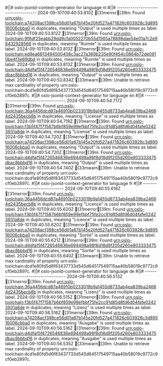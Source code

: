 #||# oslo-jsonld-context-generator for language nl
#||# -------------------------------------
2024-09-10T09:40:53.810Z [31merror[39m: Found [urn:oslo-toolchain:a74208acf398ce56d01a67b145e20fd527a471826c603928c3d89516006cbba0](all-cultuurenjeugdinfrastructuur-ap.jsonld#L157) in duplicates, meaning "Output" is used multiple times as label.
2024-09-10T09:40:53.812Z [31merror[39m: Found [urn:oslo-toolchain:9f8df25eabb29dd9cfa0052270b55d1565a78898dae54e01a7c2e98432928566](all-cultuurenjeugdinfrastructuur-ap.jsonld#L478) in duplicates, meaning "Ruimte" is used multiple times as label.
2024-09-10T09:40:53.813Z [31merror[39m: Found [urn:oslo-toolchain:ed9ea6813494500408c3ac27a369b235e90f454c0864b72de0910be4f3e69dbd](all-cultuurenjeugdinfrastructuur-ap.jsonld#L1718) in duplicates, meaning "Ruimte" is used multiple times as label.
2024-09-10T09:40:53.813Z [31merror[39m: Found [urn:oslo-toolchain:d4dfaf5f4726546836e694498a98f8d18d9f205d260e803333475dbac8bbbd16](all-cultuurenjeugdinfrastructuur-ap.jsonld#L1753) in duplicates, meaning "Output" is used multiple times as label.
2024-09-10T09:40:53.834Z [33mwarn[39m: Unable to retrieve max cardinality of property urn:oslo-toolchain:dcd1e80fd5d6f83437733d545d64517549715aa40b58019c9772c9cf0eb2897c.
#||# oslo-jsonld-context-generator for language en
#||# -------------------------------------
2024-09-10T09:40:54.717Z [31merror[39m: Found [urn:oslo-toolchain:36a4456dcd87a46910b0233019b9a1455d8733ab4ea839ba24684d2435becb8b](all-cultuurenjeugdinfrastructuur-ap.jsonld#L1231) in duplicates, meaning "License" is used multiple times as label.
2024-09-10T09:40:54.719Z [31merror[39m: Found [urn:oslo-toolchain:f3b5f47f71587b6bf859e99efbbf75fe2cc91d85d8fd6d04fafe02423931a8de](all-cultuurenjeugdinfrastructuur-ap.jsonld#L2247) in duplicates, meaning "License" is used multiple times as label.
2024-09-10T09:40:54.720Z [31merror[39m: Found [urn:oslo-toolchain:a74208acf398ce56d01a67b145e20fd527a471826c603928c3d89516006cbba0](all-cultuurenjeugdinfrastructuur-ap.jsonld#L157) in duplicates, meaning "Output" is used multiple times as label.
2024-09-10T09:40:54.720Z [31merror[39m: Found [urn:oslo-toolchain:d4dfaf5f4726546836e694498a98f8d18d9f205d260e803333475dbac8bbbd16](all-cultuurenjeugdinfrastructuur-ap.jsonld#L1753) in duplicates, meaning "Output" is used multiple times as label.
2024-09-10T09:40:54.740Z [33mwarn[39m: Unable to retrieve max cardinality of property urn:oslo-toolchain:dcd1e80fd5d6f83437733d545d64517549715aa40b58019c9772c9cf0eb2897c.
#||# oslo-jsonld-context-generator for language fr
#||# -------------------------------------
2024-09-10T09:40:55.618Z [31merror[39m: Found [urn:oslo-toolchain:36a4456dcd87a46910b0233019b9a1455d8733ab4ea839ba24684d2435becb8b](all-cultuurenjeugdinfrastructuur-ap.jsonld#L1231) in duplicates, meaning "Licence" is used multiple times as label.
2024-09-10T09:40:55.620Z [31merror[39m: Found [urn:oslo-toolchain:f3b5f47f71587b6bf859e99efbbf75fe2cc91d85d8fd6d04fafe02423931a8de](all-cultuurenjeugdinfrastructuur-ap.jsonld#L2247) in duplicates, meaning "Licence" is used multiple times as label.
2024-09-10T09:40:55.620Z [31merror[39m: Found [urn:oslo-toolchain:a74208acf398ce56d01a67b145e20fd527a471826c603928c3d89516006cbba0](all-cultuurenjeugdinfrastructuur-ap.jsonld#L157) in duplicates, meaning "Sortie" is used multiple times as label.
2024-09-10T09:40:55.621Z [31merror[39m: Found [urn:oslo-toolchain:d4dfaf5f4726546836e694498a98f8d18d9f205d260e803333475dbac8bbbd16](all-cultuurenjeugdinfrastructuur-ap.jsonld#L1753) in duplicates, meaning "Sortie" is used multiple times as label.
2024-09-10T09:40:55.640Z [33mwarn[39m: Unable to retrieve max cardinality of property urn:oslo-toolchain:dcd1e80fd5d6f83437733d545d64517549715aa40b58019c9772c9cf0eb2897c.
#||# oslo-jsonld-context-generator for language de
#||# -------------------------------------
2024-09-10T09:40:56.513Z [31merror[39m: Found [urn:oslo-toolchain:36a4456dcd87a46910b0233019b9a1455d8733ab4ea839ba24684d2435becb8b](all-cultuurenjeugdinfrastructuur-ap.jsonld#L1231) in duplicates, meaning "Lizenz" is used multiple times as label.
2024-09-10T09:40:56.515Z [31merror[39m: Found [urn:oslo-toolchain:f3b5f47f71587b6bf859e99efbbf75fe2cc91d85d8fd6d04fafe02423931a8de](all-cultuurenjeugdinfrastructuur-ap.jsonld#L2247) in duplicates, meaning "Lizenz" is used multiple times as label.
2024-09-10T09:40:56.516Z [31merror[39m: Found [urn:oslo-toolchain:a74208acf398ce56d01a67b145e20fd527a471826c603928c3d89516006cbba0](all-cultuurenjeugdinfrastructuur-ap.jsonld#L157) in duplicates, meaning "Ausgabe" is used multiple times as label.
2024-09-10T09:40:56.516Z [31merror[39m: Found [urn:oslo-toolchain:d4dfaf5f4726546836e694498a98f8d18d9f205d260e803333475dbac8bbbd16](all-cultuurenjeugdinfrastructuur-ap.jsonld#L1753) in duplicates, meaning "Ausgabe" is used multiple times as label.
2024-09-10T09:40:56.535Z [33mwarn[39m: Unable to retrieve max cardinality of property urn:oslo-toolchain:dcd1e80fd5d6f83437733d545d64517549715aa40b58019c9772c9cf0eb2897c.
